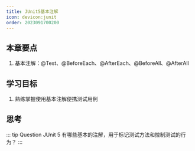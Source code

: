 ```yaml
---
title: JUnit5基本注解
icon: devicon:junit
order: 2023091700200
---
```


## 本章要点

1. 基本注解：@Test、@BeforeEach、@AfterEach、@BeforeAll、@AfterAll

## 学习目标

1. 熟练掌握使用基本注解便携测试用例

## 思考

::: tip Question
JUnit 5 有哪些基本的注解，用于标记测试方法和控制测试的行为？
:::
